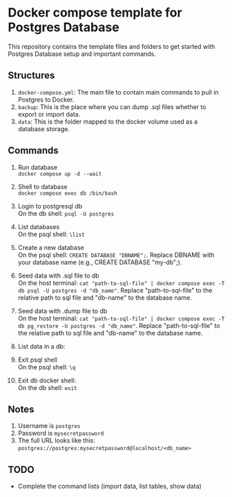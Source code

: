 # Docker compose template for Postgres Database
This repository contains the template files and folders to get started with Postgres Database setup and important commands.

## Structures
1. `docker-compose.yml`: The main file to contain main commands to pull in Postgres to Docker.
2. `backup`: This is the place where you can dump .sql files whether to export or import data.
3. `data`: This is the folder mapped to the docker volume used as a database storage.

## Commands 
1. Run database <br/>
`docker compose up -d --wait`
2. Shell to database <br/>
`docker compose exec db /bin/bash`
3. Login to postgresql db <br/>
On the db shell: `psql -U postgres`
4. List databases <br/>
On the psql shell: `\list`
4. Create a new database <br/>
On the psql shell: `CREATE DATABASE "DBNAME";`. Replace DBNAME with your database name (e.g., CREATE DATABASE "my-db";).
5. Seed data with .sql file to db <br/>
On the host terminal: `cat "path-to-sql-file" | docker compose exec -T db psql -U postgres -d "db_name"`. Replace "path-to-sql-file" to the relative path to sql file and "db-name" to the database name.
6. Seed data with .dump file to db <br/>
On the host terminal: `cat "path-to-sql-file" | docker compose exec -T db pg_restore -U postgres -d "db_name"`. Replace "path-to-sql-file" to the relative path to sql file and "db-name" to the database name.
7. List data in a db:

7. Exit psql shell <br/>
On the psql shell: `\q`
8. Exit db docker shell: <br/>
On the db shell: `exit`

## Notes
1. Username is `postgres`
2. Password is `mysecretpassword`
3. The full URL looks like this: `postgres://postgres:mysecretpassword@localhost/<db_name>`

## TODO
- Complete the command lists (import data, list tables, show data)